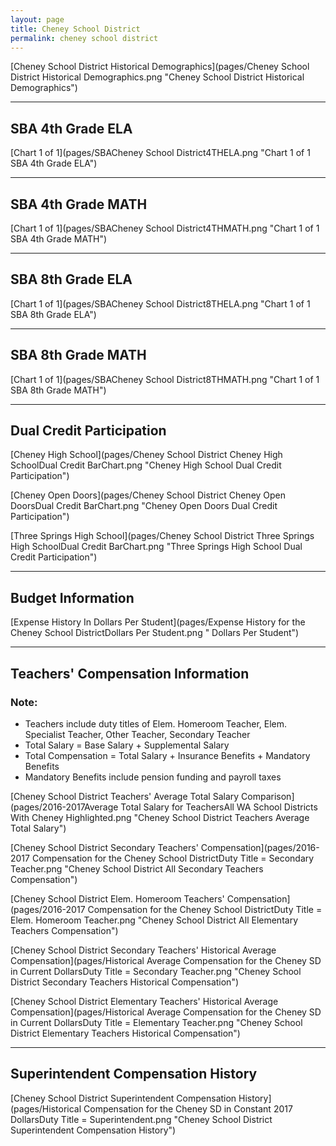 ```yaml
---
layout: page
title: Cheney School District
permalink: cheney school district
---
```



[Cheney School District Historical Demographics](pages/Cheney School District Historical Demographics.png "Cheney School District Historical Demographics")

___

## SBA 4th Grade ELA

[Chart 1 of 1](pages/SBACheney School District4THELA.png "Chart 1 of 1 SBA 4th Grade ELA")


___

## SBA 4th Grade MATH

[Chart 1 of 1](pages/SBACheney School District4THMATH.png "Chart 1 of 1 SBA 4th Grade MATH")


___

## SBA 8th Grade ELA

[Chart 1 of 1](pages/SBACheney School District8THELA.png "Chart 1 of 1 SBA 8th Grade ELA")


___

## SBA 8th Grade MATH

[Chart 1 of 1](pages/SBACheney School District8THMATH.png "Chart 1 of 1 SBA 8th Grade MATH")


___

## Dual Credit Participation

[Cheney High School](pages/Cheney School District Cheney High SchoolDual Credit BarChart.png "Cheney High School Dual Credit Participation")

[Cheney Open Doors](pages/Cheney School District Cheney Open DoorsDual Credit BarChart.png "Cheney Open Doors Dual Credit Participation")

[Three Springs High School](pages/Cheney School District Three Springs High SchoolDual Credit BarChart.png "Three Springs High School Dual Credit Participation")


___

## Budget Information

[Expense History In Dollars Per Student](pages/Expense History for the Cheney School DistrictDollars Per Student.png " Dollars Per Student")


___

## Teachers' Compensation Information
### Note:
- Teachers include duty titles of Elem. Homeroom Teacher, Elem. Specialist Teacher, Other Teacher, Secondary Teacher
- Total Salary = Base Salary + Supplemental Salary
- Total Compensation = Total Salary + Insurance Benefits + Mandatory Benefits
- Mandatory Benefits include pension funding and payroll taxes

[Cheney School District Teachers' Average Total Salary Comparison](pages/2016-2017Average Total Salary for TeachersAll WA School Districts With Cheney Highlighted.png "Cheney School District Teachers Average Total Salary")

[Cheney School District Secondary Teachers' Compensation](pages/2016-2017 Compensation for the Cheney School DistrictDuty Title = Secondary Teacher.png "Cheney School District All Secondary Teachers Compensation")

[Cheney School District Elem. Homeroom Teachers' Compensation](pages/2016-2017 Compensation for the Cheney School DistrictDuty Title = Elem. Homeroom Teacher.png "Cheney School District All Elementary Teachers Compensation")

[Cheney School District Secondary Teachers' Historical Average Compensation](pages/Historical Average Compensation for the Cheney SD in Current DollarsDuty Title = Secondary Teacher.png "Cheney School District Secondary Teachers Historical Compensation")

[Cheney School District Elementary Teachers' Historical Average Compensation](pages/Historical Average Compensation for the Cheney SD in Current DollarsDuty Title = Elementary Teacher.png "Cheney School District Elementary Teachers Historical Compensation")


___

## Superintendent Compensation History

[Cheney School District Superintendent Compensation History](pages/Historical Compensation for the Cheney SD in Constant 2017 DollarsDuty Title = Superintendent.png "Cheney School District Superintendent Compensation History")

